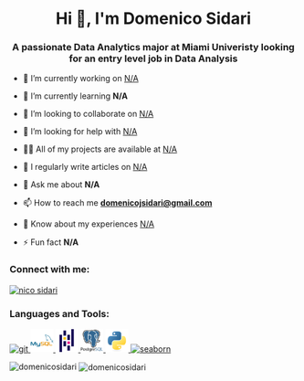 <h1 align="center">Hi 👋, I'm Domenico Sidari</h1>
<h3 align="center">A passionate Data Analytics major at Miami Univeristy looking for an entry level job in Data Analysis</h3>

- 🔭 I’m currently working on [N/A](N/A/L)

- 🌱 I’m currently learning **N/A**

- 👯 I’m looking to collaborate on [N/A](N/A/L)

- 🤝 I’m looking for help with [N/A](N/A/L)

- 👨‍💻 All of my projects are available at [N/A](N/A)

- 📝 I regularly write articles on [N/A](N/A)

- 💬 Ask me about **N/A**

- 📫 How to reach me **domenicojsidari@gmail.com**

- 📄 Know about my experiences [N/A](N/A)

- ⚡ Fun fact **N/A**

<h3 align="left">Connect with me:</h3>
<p align="left">
<a href="https://linkedin.com/in/nico sidari" target="blank"><img align="center" src="https://raw.githubusercontent.com/rahuldkjain/github-profile-readme-generator/master/src/images/icons/Social/linked-in-alt.svg" alt="nico sidari" height="30" width="40" /></a>
</p>

<h3 align="left">Languages and Tools:</h3>
<p align="left"> <a href="https://git-scm.com/" target="_blank" rel="noreferrer"> <img src="https://www.vectorlogo.zone/logos/git-scm/git-scm-icon.svg" alt="git" width="40" height="40"/> </a> <a href="https://www.mysql.com/" target="_blank" rel="noreferrer"> <img src="https://raw.githubusercontent.com/devicons/devicon/master/icons/mysql/mysql-original-wordmark.svg" alt="mysql" width="40" height="40"/> </a> <a href="https://pandas.pydata.org/" target="_blank" rel="noreferrer"> <img src="https://raw.githubusercontent.com/devicons/devicon/2ae2a900d2f041da66e950e4d48052658d850630/icons/pandas/pandas-original.svg" alt="pandas" width="40" height="40"/> </a> <a href="https://www.postgresql.org" target="_blank" rel="noreferrer"> <img src="https://raw.githubusercontent.com/devicons/devicon/master/icons/postgresql/postgresql-original-wordmark.svg" alt="postgresql" width="40" height="40"/> </a> <a href="https://www.python.org" target="_blank" rel="noreferrer"> <img src="https://raw.githubusercontent.com/devicons/devicon/master/icons/python/python-original.svg" alt="python" width="40" height="40"/> </a> <a href="https://seaborn.pydata.org/" target="_blank" rel="noreferrer"> <img src="https://seaborn.pydata.org/_images/logo-mark-lightbg.svg" alt="seaborn" width="40" height="40"/> </a> </p>

<p><img align="left" src="https://github-readme-stats.vercel.app/api/top-langs?username=domenicosidari&show_icons=true&locale=en&layout=compact" alt="domenicosidari" /></p>

<p>&nbsp;<img align="center" src="https://github-readme-stats.vercel.app/api?username=domenicosidari&show_icons=true&locale=en" alt="domenicosidari" /></p>
